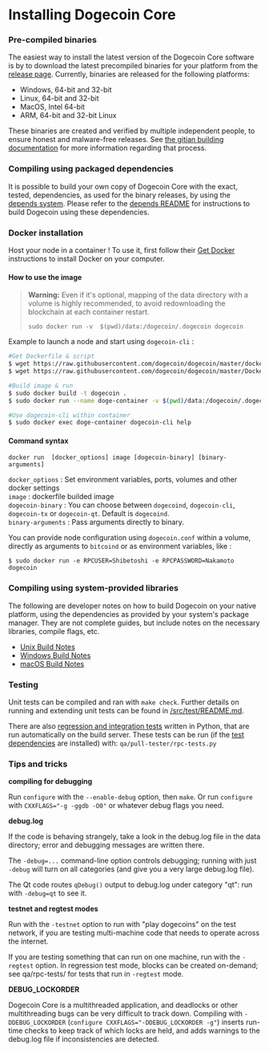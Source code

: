# Installing Dogecoin Core

### Pre-compiled binaries

The easiest way to install the latest version of the Dogecoin Core software is
by to download the latest precompiled binaries for your platform from the
[release page](https://github.com/dogecoin/dogecoin/releases). Currently,
binaries are released for the following platforms:

- Windows, 64-bit and 32-bit
- Linux, 64-bit and 32-bit
- MacOS, Intel 64-bit
- ARM, 64-bit and 32-bit Linux

These binaries are created and verified by multiple independent people, to
ensure honest and malware-free releases. See
[the gitian building documentation](doc/gitian-building.md) for more information
regarding that process.

### Compiling using packaged dependencies

It is possible to build your own copy of Dogecoin Core with the exact, tested,
dependencies, as used for the binary releases, by using the
[depends system](depends/description.md). Please refer to the
[depends README](depends/README.md) for instructions to build Dogecoin using
these dependencies.

### Docker installation

Host your node in a container ! To use it, first follow their [Get Docker](https://docs.docker.com/get-docker/) instructions to install Docker on your computer.

#### How to use the image

> **Warning:** Even if it's optional, mapping of the data directory with a volume is highly recommended, to avoid redownloading the blockchain at each container restart.
> ```
> sudo docker run -v  $(pwd)/data:/dogecoin/.dogecoin dogecoin
> ```

Example to launch a node and start using `dogecoin-cli` :
```bash
#Get Dockerfile & script
$ wget https://raw.githubusercontent.com/dogecoin/dogecoin/master/docker-entrypoint.py
$ wget https://raw.githubusercontent.com/dogecoin/dogecoin/master/Dockerfile

#Build image & run
$ sudo docker build -t dogecoin .
$ sudo docker run --name doge-container -v $(pwd)/data:/dogecoin/.dogecoin dogecoin

#Use dogecoin-cli within container
$ sudo docker exec doge-container dogecoin-cli help
```

#### Command syntax

```
docker run  [docker_options] image [dogecoin-binary] [binary-arguments]
```
`docker_options` : Set environment variables, ports, volumes and other docker settings  
`image` : dockerfile builded image  
`dogecoin-binary` : You can choose between `dogecoind`, `dogecoin-cli`, `dogecoin-tx` or `dogecoin-qt`. Default is `dogecoind`.  
`binary-arguments` : Pass arguments directly to binary.

You can provide node configuration using `dogecoin.conf` within a volume, directly as arguments to `bitcoind` or as environment variables, like :

```shell
$ sudo docker run -e RPCUSER=Shibetoshi -e RPCPASSWORD=Nakamoto dogecoin
```
### Compiling using system-provided libraries

  The following are developer notes on how to build Dogecoin on your native
  platform, using the dependencies as provided by your system's package manager.
  They are not complete guides, but include notes on the necessary libraries,
  compile flags, etc.

  - [Unix Build Notes](doc/build-unix.md)
  - [Windows Build Notes](doc/build-windows.md)
  - [macOS Build Notes](doc/Building-Dogecoin-1.14-for-Mac.md)

### Testing

Unit tests can be compiled and ran with `make check`. Further details on running
and extending unit tests can be found in [/src/test/README.md](/src/test/README.md).

There are also [regression and integration tests](/qa) written in Python, that
are run automatically on the build server. These tests can be run (if the
[test dependencies](/qa) are installed) with: `qa/pull-tester/rpc-tests.py`

### Tips and tricks

**compiling for debugging**

Run `configure` with the `--enable-debug` option, then `make`. Or run `configure` with
`CXXFLAGS="-g -ggdb -O0"` or whatever debug flags you need.

**debug.log**

If the code is behaving strangely, take a look in the debug.log file in the data directory;
error and debugging messages are written there.

The `-debug=...` command-line option controls debugging; running with just `-debug` will turn
on all categories (and give you a very large debug.log file).

The Qt code routes `qDebug()` output to debug.log under category "qt": run with `-debug=qt`
to see it.

**testnet and regtest modes**

Run with the `-testnet` option to run with "play dogecoins" on the test network, if you
are testing multi-machine code that needs to operate across the internet.

If you are testing something that can run on one machine, run with the `-regtest` option.
In regression test mode, blocks can be created on-demand; see qa/rpc-tests/ for tests
that run in `-regtest` mode.

**DEBUG_LOCKORDER**

Dogecoin Core is a multithreaded application, and deadlocks or other multithreading bugs
can be very difficult to track down. Compiling with `-DDEBUG_LOCKORDER` (`configure
CXXFLAGS="-DDEBUG_LOCKORDER -g"`) inserts run-time checks to keep track of which locks
are held, and adds warnings to the debug.log file if inconsistencies are detected.
